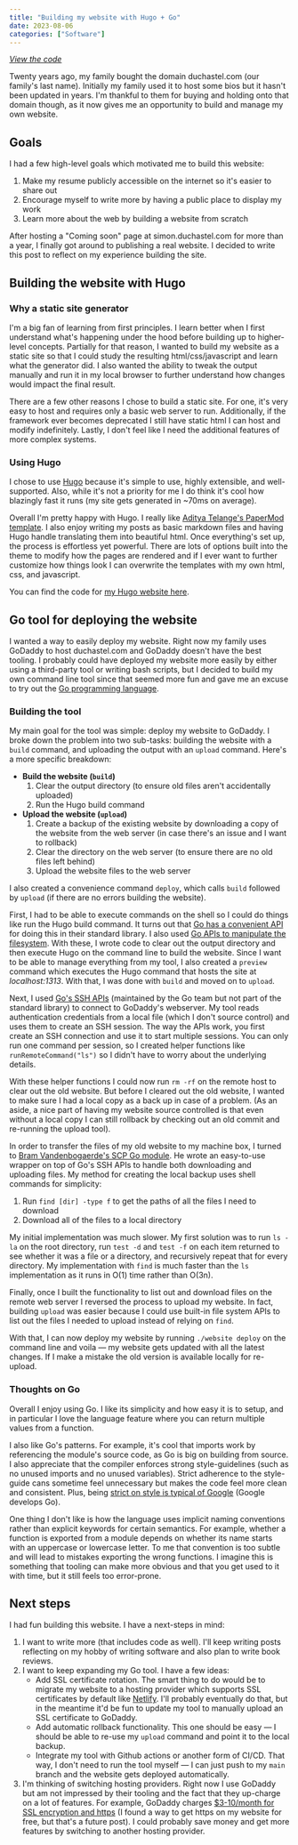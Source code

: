 ```yaml
---
title: "Building my website with Hugo + Go"
date: 2023-08-06
categories: ["Software"]
---
```


_[View the code](https://github.com/simon-duchastel/personal-website)_

Twenty years ago, my family bought the domain duchastel.com (our family's last name). Initially my family used it to host some bios but it hasn't been updated in years. I'm thankful to them for buying and holding onto that domain though, as it now gives me an opportunity to build and manage my own website.

## Goals

I had a few high-level goals which motivated me to build this website:

1. Make my resume publicly accessible on the internet so it's easier to share out
2. Encourage myself to write more by having a public place to display my work
3. Learn more about the web by building a website from scratch

After hosting a "Coming soon" page at simon.duchastel.com for more than a year, I finally got around to publishing a real website. I decided to write this post to reflect on my experience building the site.

## Building the website with Hugo

### Why a static site generator

I'm a big fan of learning from first principles. I learn better when I first understand what's happening under the hood before building up to higher-level concepts. Partially for that reason, I wanted to build my website as a static site so that I could study the resulting html/css/javascript and learn what the generator did. I also wanted the ability to tweak the output manually and run it in my local browser to further understand how changes would impact the final result.

There are a few other reasons I chose to build a static site. For one, it's very easy to host and requires only a basic web server to run. Additionally, if the framework ever becomes deprecated I still have static html I can host and modify indefinitely. Lastly, I don't feel like I need the additional features of more complex systems.

### Using Hugo

I chose to use [Hugo](https://gohugo.io) because it's simple to use, highly extensible, and well-supported. Also, while it's not a priority for me I do think it's cool how blazingly fast it runs (my site gets generated in ~70ms on average).

Overall I'm pretty happy with Hugo. I really like [Aditya Telange's PaperMod template](https://github.com/adityatelange/hugo-PaperMod). I also enjoy writing my posts as basic markdown files and having Hugo handle translating them into beautiful html. Once everything's set up, the process is effortless yet powerful. There are lots of options built into the theme to modify how the pages are rendered and if I ever want to further customize how things look I can overwrite the templates with my own html, css, and javascript.

You can find the code for [my Hugo website here](https://github.com/simon-duchastel/personal-website).

## Go tool for deploying the website

I wanted a way to easily deploy my website. Right now my family uses GoDaddy to host duchastel.com and GoDaddy doesn't have the best tooling. I probably could have deployed my website more easily by either using a third-party tool or writing bash scripts, but I decided to build my own command line tool since that seemed more fun and gave me an excuse to try out the [Go programming language](https://go.dev).

### Building the tool

My main goal for the tool was simple: deploy my website to GoDaddy. I broke down the problem into two sub-tasks: building the website with a `build` command, and uploading the output with an `upload` command. Here's a more specific breakdown:

* **Build the website (`build`)**
    1. Clear the output directory (to ensure old files aren't accidentally uploaded)
    2. Run the Hugo build command
* **Upload the website (`upload`)**
    1. Create a backup of the existing website by downloading a copy of the website from the web server (in case there's an issue and I want to rollback)
    2. Clear the directory on the web server (to ensure there are no old files left behind)
    3. Upload the website files to the web server

I also created a convenience command `deploy`, which calls `build` followed by `upload` (if there are no errors building the website).

First, I had to be able to execute commands on the shell so I could do things like run the Hugo build command. It turns out that [Go has a convenient API](https://pkg.go.dev/os/exec#Command) for doing this in their standard library. I also used [Go APIs to manipulate the filesystem](pkg.go.dev/os). With these, I wrote code to clear out the output directory and then execute Hugo on the command line to build the website. Since I want to be able to manage everything from my tool, I also created a `preview` command which executes the Hugo command that hosts the site at _localhost:1313_. With that, I was done with `build` and moved on to `upload`.

Next, I used [Go's SSH APIs](https://pkg.go.dev/golang.org/x/crypto/ssh) (maintained by the Go team but not part of the standard library) to connect to GoDaddy's webserver. My tool reads authentication credentials from a local file (which I don't source control) and uses them to create an SSH session. The way the APIs work, you first create an SSH connection and use it to start multiple sessions. You can only run one command per session, so I created helper functions like `runRemoteCommand("ls")` so I didn't have to worry about the underlying details.

With these helper functions I could now run `rm -rf` on the remote host to clear out the old website. But before I cleared out the old website, I wanted to make sure I had a local copy as a back up in case of a problem. (As an aside, a nice part of having my website source controlled is that even without a local copy I can still rollback by checking out an old commit and re-running the upload tool).

In order to transfer the files of my old website to my machine box, I turned to [Bram Vandenbogaerde's SCP Go module](https://github.com/bramvdbogaerde/go-scp). He wrote an easy-to-use wrapper on top of Go's SSH APIs to handle both downloading and uploading files. My method for creating the local backup uses shell commands for simplicity:

1. Run `find [dir] -type f` to get the paths of all the files I need to download
2.  Download all of the files to a local directory

My initial implementation was much slower. My first solution was to run `ls -la` on the root directory, run `test -d` and `test -f` on each item returned to see whether it was a file or a directory, and recursively repeat that for every directory. My implementation with `find` is much faster than the `ls` implementation as it runs in O(1) time rather than O(3n).

Finally, once I built the functionality to list out and download files on the remote web server I reversed the process to upload my website. In fact, building `upload` was easier because I could use built-in file system APIs to list out the files I needed to upload instead of relying on `find`.

With that, I can now deploy my website by running `./website deploy` on the command line and voila — my website gets updated with all the latest changes. If I make a mistake the old version is available locally for re-upload.

### Thoughts on Go

Overall I enjoy using Go. I like its simplicity and how easy it is to setup, and in particular I love the language feature where you can return multiple values from a function.

I also like Go's patterns. For example, it's cool that imports work by referencing the module's source code, as Go is big on building from source. I also appreciate that the compiler enforces strong style-guidelines (such as no unused imports and no unused variables). Strict adherence to the style-guide cans sometime feel unnecessary but makes the code feel more clean and consistent. Plus, being [strict on style is typical of Google](https://google.github.io/styleguide/cppguide.html) (Google develops Go).

One thing I don't like is how the language uses implicit naming conventions rather than explicit keywords for certain semantics. For example, whether a function is exported from a module depends on whether its name starts with an uppercase or lowercase letter. To me that convention is too subtle and will lead to mistakes exporting the wrong functions. I imagine this is something that tooling can make more obvious and that you get used to it with time, but it still feels too error-prone.

## Next steps

I had fun building this website. I have a next-steps in mind:

1. I want to write more (that includes code as well). I'll keep writing posts reflecting on my hobby of writing software and also plan to write book reviews.
2. I want to keep expanding my Go tool. I have a few ideas:
    * Add SSL certificate rotation. The smart thing to do would be to migrate my website to a hosting provider which supports SSL certificates by default like [Netlify](https://www.netlify.com). I'll probably eventually do that, but in the meantime it'd be fun to update my tool to manually upload an SSL certificate to GoDaddy.
    * Add automatic rollback functionality. This one should be easy — I should be able to re-use my `upload` command and point it to the local backup.
    * Integrate my tool with Github actions or another form of CI/CD. That way, I don't need to run the tool myself — I can just push to my `main` branch and the website gets deployed automatically.
3. I'm thinking of switching hosting providers. Right now I use GoDaddy but am not impressed by their tooling and the fact that they up-charge on a lot of features. For example, GoDaddy charges [$3-10/month for SSL encryption and https](https://www.godaddy.com/offers/ssl-certificate) (I found a way to get https on my website for free, but that's a future post). I could probably save money and get more features by switching to another hosting provider.